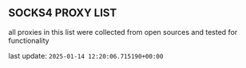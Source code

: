 ## SOCKS4 PROXY LIST

all proxies in this list were collected from open sources and tested for functionality

last update: `2025-01-14 12:20:06.715190+00:00`
